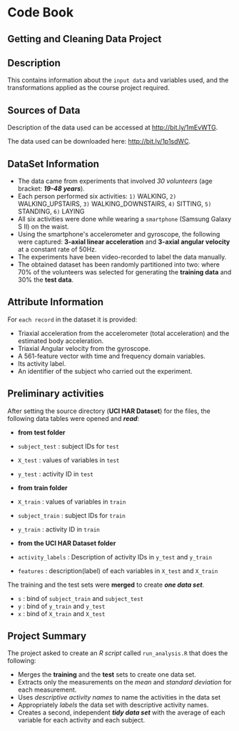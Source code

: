 Code Book
==========

## Getting and Cleaning Data Project


## Description
This contains information about the `input data` and variables used, and the transformations applied as the course project required.


## Sources of Data
Description of the data used can be accessed at http://bit.ly/1mEvWTG.

The data used can be downloaded here: http://bit.ly/1p1sdWC.


## DataSet Information

* The data came from experiments that involved *30 volunteers* (age bracket: ***19-48 years***). 
* Each person performed six activities: `1)` WALKING, `2)` WALKING_UPSTAIRS, `3)` WALKING_DOWNSTAIRS, `4)` SITTING, `5)` STANDING, `6)` LAYING 
* All six activities were done while wearing a `smartphone` (Samsung Galaxy S II) on the waist. 
* Using the smartphone's accelerometer and gyroscope, the following were captured: **3-axial linear acceleration** and **3-axial angular velocity** at a constant rate of 50Hz. 
* The experiments have been video-recorded to label the data manually. 
* The obtained dataset has been randomly partitioned into two: where 70% of the volunteers was selected for generating the **training data** and 30% the **test data**.


## Attribute Information

For `each record` in the dataset it is provided:

* Triaxial acceleration from the accelerometer (total acceleration) and the estimated body acceleration.
* Triaxial Angular velocity from the gyroscope.
* A 561-feature vector with time and frequency domain variables.
* Its activity label.
* An identifier of the subject who carried out the experiment.


## Preliminary activities

After setting the source directory (**UCI HAR Dataset**) for the files, the following data tables were opened and ***read***:

* **from test folder**
* `subject_test` : subject IDs for `test`
* `X_test` : values of variables in `test`
* `y_test` : activity ID in `test`

* **from train folder**
* `X_train` : values of variables in `train`
* `subject_train`  : subject IDs for `train`
* `y_train` : activity ID in `train`

* **from the UCI HAR Dataset folder**
* `activity_labels` : Description of activity IDs in `y_test` and `y_train`
* `features` : description(label) of each variables in `X_test` and `X_train`

The training and the test sets were **merged** to create ***one data set***.

* `s` : bind of `subject_train` and `subject_test`
* `y` : bind of `y_train` and `y_test`
* `x` : bind of `X_train` and `X_test`

## Project Summary

The project asked to create an *R script* called `run_analysis.R` that does the following:

* Merges the **training** and the **test** sets to create one data set.
* Extracts only the measurements on the *mean* and *standard deviation* for each measurement.
* Uses *descriptive activity names* to name the activities in the data set
* Appropriately *labels* the data set with descriptive activity names.
* Creates a second, independent ***tidy data set*** with the average of each variable for each activity and each subject.
